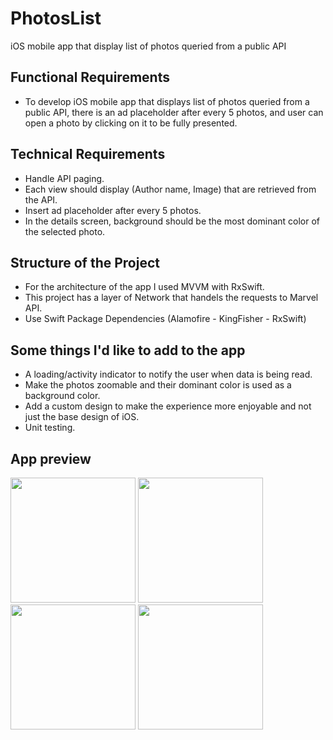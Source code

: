 # PhotosList
iOS mobile app that display list of photos queried from a public API

## Functional Requirements
- To develop iOS mobile app that displays list of photos queried from a public API, there is an ad placeholder after every 5 photos, and user can open a photo by clicking on it to be fully presented.

## Technical Requirements
- Handle API paging.
- Each view should display (Author name, Image) that are retrieved from the
API.
- Insert ad placeholder after every 5 photos.
- In the details screen, background should be the most dominant color of
the selected photo.

## Structure of the Project
- For the architecture of the app I used MVVM with RxSwift.
- This project has a layer of Network that handels the requests to Marvel API.
- Use Swift Package Dependencies (Alamofire - KingFisher - RxSwift)

## Some things I'd like to add to the app

- A loading/activity indicator to notify the user when data is being read.
- Make the photos zoomable and their dominant color is used as a background color.
- Add a custom design to make the experience more enjoyable and not just the base design of iOS.
- Unit testing.


## App preview


<img src="https://user-images.githubusercontent.com/38253345/148703520-e69c5b26-e3c8-4a0d-9b4f-23abd157dd86.png" width="200">   <img src="https://user-images.githubusercontent.com/38253345/148703562-d360f202-2027-4254-b39a-c147d6329f7b.png" width="200">
<img src="https://user-images.githubusercontent.com/38253345/148703929-e55a79ab-faf4-4a53-bd34-ff1861a69d46.png" width="200">
<img src="https://user-images.githubusercontent.com/38253345/148703676-02afa9cb-0db9-4cbf-baae-c1df51d37d18.png" width="200">


